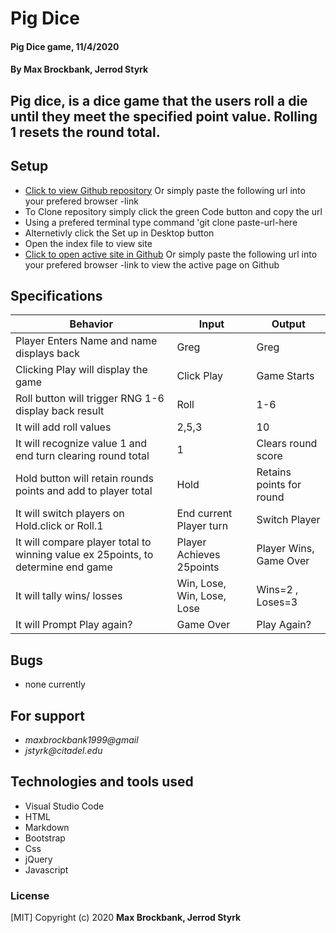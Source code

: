 # **Pig Dice**

#### Pig Dice game, 11/4/2020

#### **By Max Brockbank, Jerrod Styrk**

## Pig dice, is a dice game that the users roll a die until they meet the specified point value. Rolling 1 resets the round total.

## Setup

- [Click to view Github repository](-link) Or simply paste the following url into your prefered browser -link
- To Clone repository simply click the green Code button and copy the url
- Using a prefered terminal type command 'git clone paste-url-here
- Alternetivly click the Set up in Desktop button
- Open the index file to view site
- [Click to open active site in Github](-link) Or simply paste the following url into your prefered browser -link to view the active page on Github

## Specifications

| Behavior                                                        | Input     | Output    |
| --------------------------------------------------------------- | --------- | --------- |
| Player Enters Name and name displays back | Greg | Greg |
| Clicking Play will display the game | Click Play | Game Starts |
| Roll button will trigger RNG 1-6 display back result | Roll | 1-6 |
| It will add roll values | 2,5,3 | 10 |
| It will recognize value 1 and end turn clearing round total | 1 | Clears round score |
| Hold button will retain rounds points and add to player total | Hold | Retains points for round |
| It will switch players on Hold.click or Roll.1 | End current Player turn | Switch Player |
| It will compare player total to winning value ex 25points, to determine end game | Player Achieves 25points | Player Wins, Game Over |
| It will tally wins/ losses | Win, Lose, Win, Lose, Lose | Wins=2 , Loses=3 |
| It will Prompt Play again? | Game Over | Play Again? |

## Bugs

* none currently

## For support

* _maxbrockbank1999@gmail_
* _jstyrk@citadel.edu_

## Technologies and tools used

- Visual Studio Code
- HTML
- Markdown
- Bootstrap
- Css
- jQuery
- Javascript

### License

[MIT] Copyright (c) 2020 **Max Brockbank, Jerrod Styrk**
